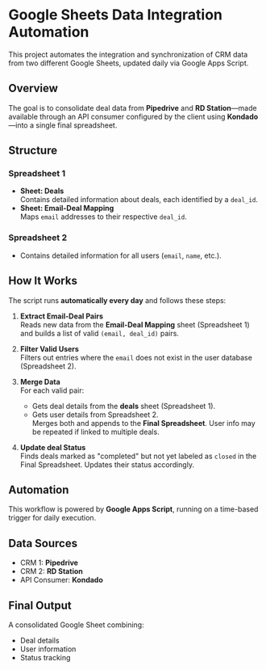 # Google Sheets Data Integration Automation

This project automates the integration and synchronization of CRM data from two different Google Sheets, updated daily via Google Apps Script.

## Overview

The goal is to consolidate deal data from **Pipedrive** and **RD Station**—made available through an API consumer configured by the client using **Kondado**—into a single final spreadsheet.

## Structure

### Spreadsheet 1
- **Sheet: Deals**  
  Contains detailed information about deals, each identified by a `deal_id`.
- **Sheet: Email-Deal Mapping**  
  Maps `email` addresses to their respective `deal_id`.

### Spreadsheet 2
- Contains detailed information for all users (`email`, `name`, etc.).

##  How It Works

The script runs **automatically every day** and follows these steps:

1. **Extract Email-Deal Pairs**  
   Reads new data from the **Email-Deal Mapping** sheet (Spreadsheet 1) and builds a list of valid `(email, deal_id)` pairs.

2. **Filter Valid Users**  
   Filters out entries where the `email` does not exist in the user database (Spreadsheet 2).

3. **Merge Data**  
   For each valid pair:
   - Gets deal details from the **deals** sheet (Spreadsheet 1).
   - Gets user details from Spreadsheet 2.  
   Merges both and appends to the **Final Spreadsheet**. User info may be repeated if linked to multiple deals.

4. **Update deal Status**  
   Finds deals marked as "completed" but not yet labeled as `closed` in the Final Spreadsheet. Updates their status accordingly.

## Automation

This workflow is powered by **Google Apps Script**, running on a time-based trigger for daily execution.

## Data Sources

- CRM 1: **Pipedrive**
- CRM 2: **RD Station**
- API Consumer: **Kondado**

## Final Output

A consolidated Google Sheet combining:
- Deal details
- User information
- Status tracking
